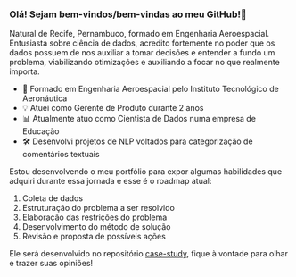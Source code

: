 ### Olá! Sejam bem-vindos/bem-vindas ao meu GitHub!👋

Natural de Recife, Pernambuco, formado em Engenharia Aeroespacial. Entusiasta sobre ciência de dados, acredito fortemente no poder que os
dados possuem de nos auxiliar a tomar decisões e entender a fundo um problema, viabilizando otimizações e auxiliando a focar no que
realmente importa.

- 🚀 Formado em Engenharia Aeroespacial pelo Instituto Tecnológico de Aeronáutica
- 💡 Atuei como Gerente de Produto durante 2 anos
- 📊 Atualmente atuo como Cientista de Dados numa empresa de Educação
- 🛠 Desenvolvi projetos de NLP voltados para categorização de comentários textuais

Estou desenvolvendo o meu portfólio para expor algumas habilidades que adquiri durante essa jornada e esse é o roadmap atual:

1. Coleta de dados
2. Estruturação do problema a ser resolvido
3. Elaboração das restrições do problema
4. Desenvolvimento do método de solução
5. Revisão e proposta de possíveis ações

Ele será desenvolvido no repositório [case-study](https://github.com/Leo-Domingos/case-study), fique à vontade para olhar e trazer suas opiniões!
